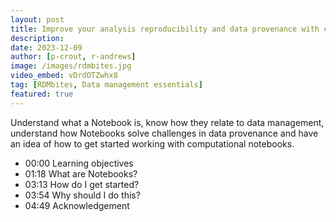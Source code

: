 ```yaml
---
layout: post
title: Improve your analysis reproducibility and data provenance with computational notebooks
description: 
date: 2023-12-09
author: [p-crout, r-andrews]
image: /images/rdmbites.jpg
video_embed: vDrdOTZwhx8
tag: [RDMbites, Data management essentials]
featured: true
---
```


Understand what a Notebook is, know how they relate to data management, understand how Notebooks solve challenges in data provenance and have an idea of how to get started working with computational notebooks. 


- 00:00 Learning objectives
- 01:18 What are Notebooks?
- 03:13 How do I get started?
- 03:54 Why should I do this?
- 04:49 Acknowledgement